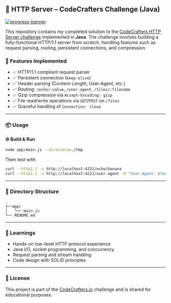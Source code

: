 ## 🧪 HTTP Server – CodeCrafters Challenge (Java)

[![progress-banner](https://backend.codecrafters.io/progress/http-server/e79c5eda-1b8e-4d86-abab-d02e95bd00d4)](https://app.codecrafters.io/users/codecrafters-bot?r=2qF)

This repository contains my completed solution to the [CodeCrafters HTTP Server challenge](https://app.codecrafters.io/courses/http-server/overview) implemented in **Java**. The challenge involves building a fully-functional HTTP/1.1 server from scratch, handling features such as request parsing, routing, persistent connections, and compression.

### 🚀 Features Implemented

- ✅ HTTP/1.1 compliant request parser
- ✅ Persistent connection (`keep-alive`)
- ✅ Header parsing (Content-Length, User-Agent, etc.)
- ✅ Routing: `/echo/:value`, `/user-agent`, `/files/:filename`
- ✅ Gzip compression via `Accept-Encoding: gzip`
- ✅ File read/write operations via `GET`/`POST` on `/files`
- ✅ Graceful handling of `Connection: close`

---

### 📦 Usage

#### ⚙️ Build & Run


```bash
node app/main.js --directory=./tmp
```

Then test with:

```bash
curl --http1.1 -v http://localhost:4221/echo/banana
curl --http1.1 -v http://localhost:4221/user-agent -H "User-Agent: blueberry/apple-blueberry"
```

---

### 📁 Directory Structure

```
.
├──app/
│   └── main.js
└── README.md
```

---

### 🧠 Learnings

- Hands-on low-level HTTP protocol experience
- Java I/O, socket programming, and concurrency
- Request parsing and stream handling
- Code design with SOLID principles

---

### 📜 License

This project is part of the [CodeCrafters.io](https://codecrafters.io) challenge and is shared for educational purposes.